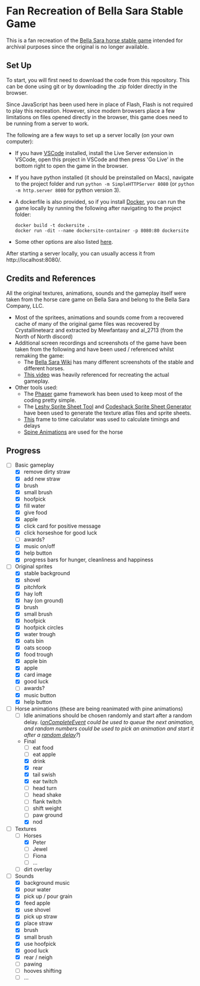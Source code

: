 # Fan Recreation of Bella Sara Stable Game

This is a fan recreation of the [Bella Sara horse stable game](https://bellasara.wiki.gg/wiki/Magical_Horses) intended for archival purposes since the original is no longer available.


## Set Up

To start, you will first need to download the code from this repository. This can be done using git or by downloading the .zip folder directly in the browser.

Since JavaScript has been used here in place of Flash, Flash is not required to play this recreation. However, since modern browsers place a few limitations on files opened directly in the browser, this game does need to be running from a server to work.

The following are a few ways to set up a server locally (on your own computer):

- If you have [VSCode](https://code.visualstudio.com/) installed, install the Live Server extension in VSCode, open this project in VSCode and then press 'Go Live' in the bottom right to open the game in the browser.

- If you have python installed (it should be preinstalled on Macs), navigate to the project folder and run `python -m SimpleHTTPServer 8080` (or `python -m http.server 8080`	for python version 3).

- A dockerfile is also provided, so if you install [Docker](https://www.docker.com/get-started/), you can run the game locally by running the following after navigating to the project folder:
  ```
  docker build -t dockersite .
  docker run -dit --name dockersite-container -p 8080:80 dockersite
  ```

- Some other options are also listed [here](https://blog.ourcade.co/posts/2020/5-local-web-server-get-started-phaser-3/).


After starting a server locally, you can usually access it from http://localhost:8080/.



## Credits and References

All the original textures, animations, sounds and the gameplay itself were taken from the horse care game on Bella Sara and belong to the Bella Sara Company, LLC.

- Most of the spritees, animations and sounds come from a recovered cache of many of the original game files was recovered by Crystallinetearz and extracted by Mewfantasy and al_2713 (from the North of North discord)
- Additional screen recordings and screenshots of the game have been taken from the following and have been used / referenced whilst remaking the game:
  - The [Bella Sara Wiki](https://bellasara.wiki.gg/wiki/Bella_Sara_Wiki) has many  different screenshots of the stable and different horses.
  - [This video](https://www.youtube.com/watch?v=uaQ2FjKgHKQ&t=627s) was heavily referenced for recreating the actual gameplay.
- Other tools used:
  - The [Phaser](https://phaser.io/) game framework has been used to keep most of the coding pretty simple.
  - The [Leshy Sprite Sheet Tool](https://www.leshylabs.com/apps/sstool/) and [Codeshack Sprite Sheet Generator](https://codeshack.io/images-sprite-sheet-generator/) have been used to generate the texture atlas files and sprite sheets.
  - [This](https://fpscalculator.com/frames-to-time-calculator/) frame to time calculator was used to calculate timings and delays
  - [Spine Animations](https://blog.ourcade.co/posts/2020/phaser-3-parcel-typescript-spine/) are used for the horse

## Progress
- [ ] Basic gameplay
  - [x] remove dirty straw
  - [x] add new straw
  - [x] brush
  - [x] small brush
  - [x] hoofpick
  - [x] fill water
  - [x] give food
  - [x] apple
  - [x] click card for positive message
  - [x] click horseshoe for good luck
  - [ ] awards?
  - [x] music on/off
  - [x] help button
  - [x] progress bars for hunger, cleanliness and happiness
- [ ] Original sprites
  - [x] stable background
  - [x] shovel
  - [x] pitchfork
  - [x] hay loft
  - [x] hay (on ground)
  - [x] brush
  - [x] small brush
  - [x] hoofpick
  - [x] hoofpick circles
  - [x] water trough
  - [x] oats bin
  - [x] oats scoop
  - [x] food trough
  - [x] apple bin
  - [x] apple
  - [x] card image
  - [x] good luck
  - [ ] awards?
  - [x] music button
  - [x] help button
- [ ] Horse animations (these are being reanimated with pine animations)
  - [ ] Idle animations should be chosen randomly and start after a random delay. (*[onCompleteEvent](https://labs.phaser.io/view.html?src=src\animation\on%20complete%20event.js) could be used to queue the next animation, and random numbers could be used to pick an animation and start it after a [random delay](https://labs.phaser.io/view.html?src=src\animation\random%20delay.js)?*)
  - Final
    - [ ] eat food
    - [ ] eat apple
    - [x] drink
    - [x] rear
    - [x] tail swish
    - [x] ear twitch
    - [ ] head turn
    - [ ] head shake
    - [ ] flank twitch
    - [ ] shift weight
    - [ ] paw ground
    - [x] nod
- [ ] Textures
  - [ ] Horses
    - [x] Peter
    - [ ] Jewel
    - [ ] Fiona
    - [ ] ...
  - [ ] dirt overlay
- [ ] Sounds
  - [x] background music
  - [x] pour water
  - [x] pick up / pour grain
  - [x] feed apple
  - [x] use shovel
  - [x] pick up straw
  - [x] place straw
  - [x] brush
  - [x] small brush
  - [x] use hoofpick
  - [x] good luck
  - [x] rear / neigh
  - [ ] pawing
  - [ ] hooves shifting
  - [ ] ...